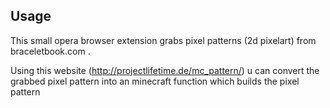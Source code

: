 
## Usage
This small opera browser extension grabs pixel patterns (2d pixelart) from braceletbook.com .

Using this website (http://projectlifetime.de/mc_pattern/) u can convert the grabbed pixel pattern into an minecraft function which builds the pixel pattern
